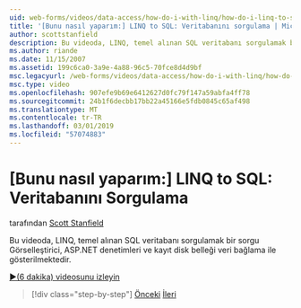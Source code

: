 ```yaml
---
uid: web-forms/videos/data-access/how-do-i-with-linq/how-do-i-linq-to-sql-querying-the-database
title: '[Bunu nasıl yaparım:] LINQ to SQL: Veritabanını sorgulama | Microsoft Docs'
author: scottstanfield
description: Bu videoda, LINQ, temel alınan SQL veritabanı sorgulamak bir sorgu Görselleştirici, ASP.NET denetimleri ve kayıt disk belleği veri bağlama ile gösterilmektedir.
ms.author: riande
ms.date: 11/15/2007
ms.assetid: 199c6ca0-3a9e-4a88-96c5-70fce8d4d9bf
msc.legacyurl: /web-forms/videos/data-access/how-do-i-with-linq/how-do-i-linq-to-sql-querying-the-database
msc.type: video
ms.openlocfilehash: 907efe9b69e6412627d0fc79f147a59abfa4ff78
ms.sourcegitcommit: 24b1f6decbb17bb22a45166e5fdb0845c65af498
ms.translationtype: MT
ms.contentlocale: tr-TR
ms.lasthandoff: 03/01/2019
ms.locfileid: "57074883"
---
```

<a name="how-do-i-linq-to-sql-querying-the-database"></a>[Bunu nasıl yaparım:] LINQ to SQL: Veritabanını Sorgulama
====================
tarafından [Scott Stanfield](https://github.com/scottstanfield)

Bu videoda, LINQ, temel alınan SQL veritabanı sorgulamak bir sorgu Görselleştirici, ASP.NET denetimleri ve kayıt disk belleği veri bağlama ile gösterilmektedir.

[&#9654;(6 dakika) videosunu izleyin](https://channel9.msdn.com/Blogs/ASP-NET-Site-Videos/how-do-i-linq-to-sql-querying-the-database)

> [!div class="step-by-step"]
> [Önceki](how-do-i-linq-to-sql-data-model.md)
> [İleri](how-do-i-linq-to-sql-updating-the-database.md)
